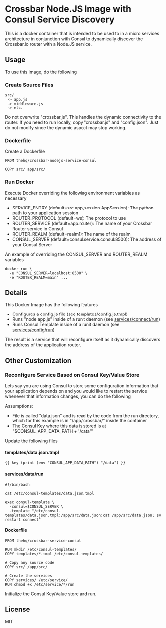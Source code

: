 # Crossbar Node.JS Image with Consul Service Discovery

This is a docker container that is intended to be used to in a micro services architecture in conjunction with Consul
to dynamically discover the Crossbar.io router with a Node.JS service.

## Usage

To use this image, do the following

### Create Source Files

    src/
     -> app.js
     -> middleware.js
     -> etc.
     
Do not overwrite "crossbar.js".  This handles the dynamic connectivity to the router.  If you need to run locally, copy
"crossbar.js" and "config.json".  Just do not modify since the dynamic aspect may stop working.

### Dockerfile

Create a Dockerfile

    FROM thehq/crossbar-nodejs-service-consul
    
    COPY src/ app/src/
    
### Run Docker

Execute Docker overriding the following environment variables as necessary

  - SERVICE_ENTRY (default=src.app_session.AppSession): The python path to your application session
  - ROUTER_PROTOCOL (default=ws): The protocol to use
  - ROUTER_SERVICE (default=app.router): The name of your Crossbar Router service in Consul
  - ROUTER_REALM (default=realm1): The name of the realm
  - CONSUL_SERVER (default=consul.service.consul:8500): The address of your Consul Server
  
An example of overriding the CONSUL_SERVER and ROUTER_REALM variables

    docker run \
      -e "CONSUL_SERVER=localhost:8500" \
      -e "ROUTER_REALM=main" ...

## Details

This Docker Image has the following features

  - Configures a config.js file (see [templates/config.js.tmpl](templates/config.json.tmpl))
  - Runs "node app.js" inside of a runit daemon (see [services/connect/run](services/connect/run))
  - Runs Consul Template inside of a runit daemon (see [services/config/run](services/config/run))

The result is a service that will reconfigure itself as it dynamically discovers the address of the application router.

## Other Customization

### Reconfigure Service Based on Consul Key/Value Store

Lets say you are using Consul to store some configuration information that your application depends on and you would
like to restart the service whenever that information changes, you can do the following

Assumptions:

  - File is called "data.json" and is read by the code from the run directory, which for this example is in 
    "/app/.crossbar/" inside the container
  - The Consul Key where this data is stored is at "$CONSUL_APP_DATA_PATH + '/data'"

Update the following files

#### templates/data.json.tmpl

    {{ key (print (env "CONSUL_APP_DATA_PATH") "/data") }}
    
#### services/data/run

    #!/bin/bash

    cat /etc/consul-templates/data.json.tmpl

    exec consul-template \
      -consul=$CONSUL_SERVER \
      -template "/etc/consul-templates/data.json.tmpl:/app/src/data.json:cat /app/src/data.json; sv restart connect"

#### Dockerfile

    FROM thehq/crossbar-service-consul
    
    RUN mkdir /etc/consul-templates/
    COPY templates/*.tmpl /etc/consul-templates/

    # Copy any source code
    COPY src/ /app/src/

    # Create the services
    COPY services/ /etc/service/
    RUN chmod +x /etc/service/*/run

Initialize the Consul Key/Value store and run.

## License

MIT
